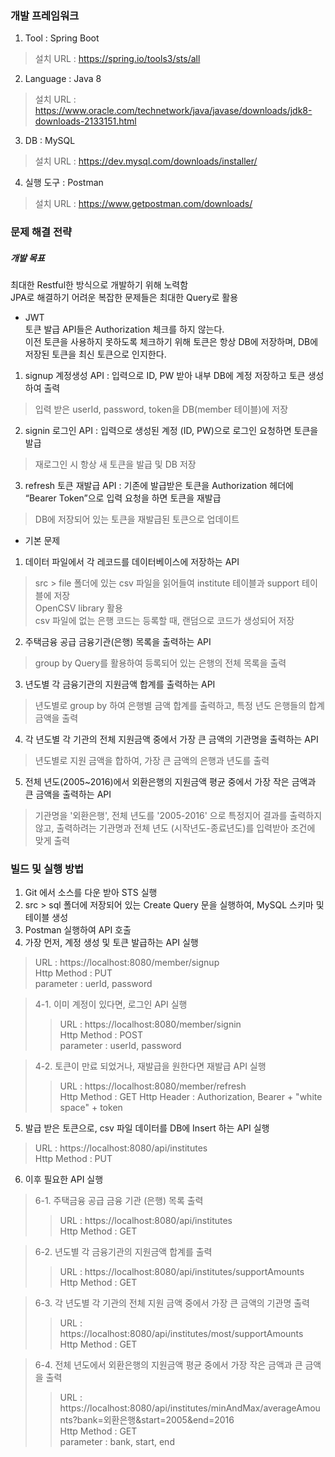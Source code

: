 ### 개발 프레임워크
1. Tool : Spring Boot  
> 설치 URL : https://spring.io/tools3/sts/all
2. Language : Java 8  
> 설치 URL : https://www.oracle.com/technetwork/java/javase/downloads/jdk8-downloads-2133151.html
3. DB : MySQL  
> 설치 URL : https://dev.mysql.com/downloads/installer/
4. 실행 도구 : Postman  
> 설치 URL : https://www.getpostman.com/downloads/

### 문제 해결 전략
##### 개발 목표
최대한 Restful한 방식으로 개발하기 위해 노력함  
JPA로 해결하기 어려운 복잡한 문제들은 최대한 Query로 활용
+ JWT  
토큰 발급 API들은 Authorization 체크를 하지 않는다.  
이전 토큰을 사용하지 못하도록 체크하기 위해 토큰은 항상 DB에 저장하며, DB에 저장된 토큰을 최신 토큰으로 인지한다.  
1. signup 계정생성 API : 입력으로 ID, PW 받아 내부 DB에 계정 저장하고 토큰 생성하여 출력  
> 입력 받은 userId, password, token을 DB(member 테이블)에 저장  
2. signin 로그인 API : 입력으로 생성된 계정 (ID, PW)으로 로그인 요청하면 토큰을 발급  
> 재로그인 시 항상 새 토큰을 발급 및 DB 저장  
3. refresh 토큰 재발급 API : 기존에 발급받은 토큰을 Authorization 헤더에 “Bearer Token”으로 입력 요청을 하면 토큰을 재발급  
> DB에 저장되어 있는 토큰을 재발급된 토큰으로 업데이트


+ 기본 문제
1. 데이터 파일에서 각 레코드를 데이터베이스에 저장하는 API  
> src > file 폴더에 있는 csv 파일을 읽어들여 institute 테이블과 support 테이블에 저장  
> OpenCSV library 활용  
> csv 파일에 없는 은행 코드는 등록할 때, 랜덤으로 코드가 생성되어 저장   
2. 주택금융 공급 금융기관(은행) 목록을 출력하는 API  
> group by Query를 활용하여 등록되어 있는 은행의 전체 목록을 출력
3. 년도별 각 금융기관의 지원금액 합계를 출력하는 API  
> 년도별로 group by 하여 은행별 금액 합계를 출력하고, 특정 년도 은행들의 합계 금액을 출력
4. 각 년도별 각 기관의 전체 지원금액 중에서 가장 큰 금액의 기관명을 출력하는 API  
> 년도별로 지원 금액을 합하여, 가장 큰 금액의 은행과 년도를 출력
5. 전체 년도(2005~2016)에서 외환은행의 지원금액 평균 중에서 가장 작은 금액과 큰 금액을 출력하는 API  
> 기관명을 '외환은행', 전체 년도를 '2005-2016' 으로 특정지어 결과를 출력하지 않고, 출력하려는 기관명과 전체 년도 (시작년도-종료년도)를 입력받아 조건에 맞게 출력  

### 빌드 및 실행 방법
1. Git 에서 소스를 다운 받아 STS 실행
2. src > sql 폴더에 저장되어 있는 Create Query 문을 실행하여, MySQL 스키마 및 테이블 생성
3. Postman 실행하여 API 호출
4. 가장 먼저, 계정 생성 및 토큰 발급하는 API 실행  
> URL : https://localhost:8080/member/signup  
> Http Method : PUT  
> parameter : uerId, password

> 4-1. 이미 계정이 있다면, 로그인 API 실행  
>> URL : https://localhost:8080/member/signin  
>> Http Method : POST  
>> parameter : userId, password

> 4-2. 토큰이 만료 되었거나, 재발급을 원한다면 재발급 API 실행  
>> URL : https://localhost:8080/member/refresh  
>> Http Method : GET 
>> Http Header : Authorization, Bearer + "white space" + token

5. 발급 받은 토큰으로, csv 파일 데이터를 DB에 Insert 하는 API 실행  
> URL : https://localhost:8080/api/institutes  
> Http Method : PUT  

6. 이후 필요한 API 실행  

> 6-1. 주택금융 공급 금융 기관 (은행) 목록 출력  
>> URL : https://localhost:8080/api/institutes  
>> Http Method : GET

> 6-2. 년도별 각 금융기관의 지원금액 합계를 출력  
>> URL : https://localhost:8080/api/institutes/supportAmounts  
>> Http Method : GET  

> 6-3. 각 년도별 각 기관의 전체 지원 금액 중에서 가장 큰 금액의 기관명 출력  
>> URL : https://localhost:8080/api/institutes/most/supportAmounts  
>> Http Method : GET

> 6-4. 전체 년도에서 외환은행의 지원금액 평균 중에서 가장 작은 금액과 큰 금액을 출력
>> URL : https://localhost:8080/api/institutes/minAndMax/averageAmounts?bank=외환은행&start=2005&end=2016  
>> Http Method : GET  
>> parameter : bank, start, end
